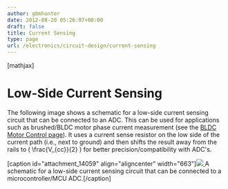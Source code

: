 ```yaml
---
author: gbmhunter
date: 2012-08-20 05:26:07+00:00
draft: false
title: Current Sensing
type: page
url: /electronics/circuit-design/current-sensing
---
```


[mathjax]




# Low-Side Current Sensing




The following image shows a schematic for a low-side current sensing circuit that can be connected to an ADC. This can be used for applications such as brushed/BLDC motor phase current measurement (see the [BLDC Motor Control page](http://blog.mbedded.ninja/electronics/circuit-design/bldc-motor-control)). It uses a current sense resistor on the low side of the current path (i.e., next to ground) and then shifts the result away from the rails to \( \frac{V_{cc}}{2} \) for better precision/compatibility with ADC's.


[caption id="attachment_14059" align="aligncenter" width="663"][![](/images/2012/08/low-side-current-sense-adc-interface-circuit.png)
](/images/2012/08/low-side-current-sense-adc-interface-circuit.png) A schematic for a low-side current sensing circuit that can be connected to a microcontroller/MCU ADC.[/caption]




